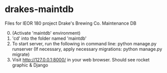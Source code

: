 # drakes-maintdb
Files for IEOR 180 project
Drake's Brewing Co. Maintenance DB


0. (Activate 'maintdb' environment)
1. 'cd' into the folder named 'maintdb'
2. To start server, run the following in command line: python manage.py runserver
(If necessary, apply necessary migrations: python manage.py migrate)
3. Visit http://127.0.0.1:8000/ in your web browser. Should see rocket graphic & Django